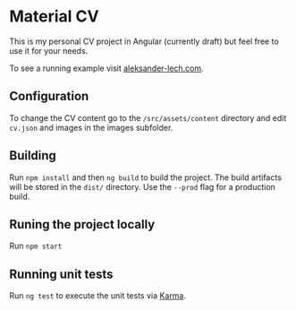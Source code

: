 # Material CV

This is my personal CV project in Angular (currently draft) but feel free to use it for your needs.


To see a running example visit [aleksander-lech.com](https://aleksander-lech.com).

## Configuration

To change the CV content go to the `/src/assets/content` directory and edit `cv.json` and images in the images subfolder.

## Building

Run `npm install` and then `ng build` to build the project. The build artifacts will be stored in the `dist/` directory. Use the `--prod` flag for a production build.

## Runing the project locally
Run `npm start`

## Running unit tests

Run `ng test` to execute the unit tests via [Karma](https://karma-runner.github.io).